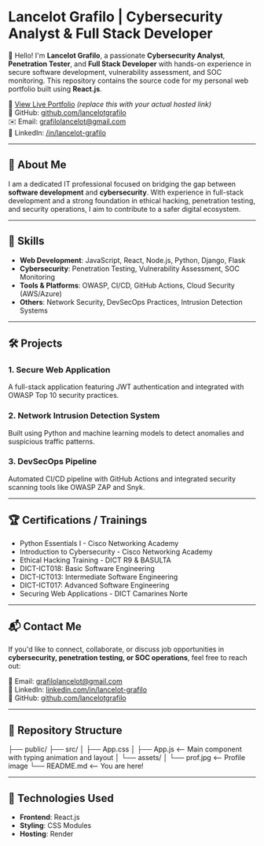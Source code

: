 # Lancelot Grafilo | Cybersecurity Analyst & Full Stack Developer

👋 Hello! I'm **Lancelot Grafilo**, a passionate **Cybersecurity Analyst**, **Penetration Tester**, and **Full Stack Developer** with hands-on experience in secure software development, vulnerability assessment, and SOC monitoring. This repository contains the source code for my personal web portfolio built using **React.js**.

🔗 [View Live Portfolio](https://your-portfolio-url.com ) *(replace this with your actual hosted link)*  
🐙 GitHub: [github.com/lancelotgrafilo](https://github.com/lancelotgrafilo )  
✉️ Email: grafilolancelot@gmail.com  
💼 LinkedIn: [/in/lancelot-grafilo](https://linkedin.com/in/lancelot-grafilo )

---

## 🧠 About Me

I am a dedicated IT professional focused on bridging the gap between **software development** and **cybersecurity**. With experience in full-stack development and a strong foundation in ethical hacking, penetration testing, and security operations, I aim to contribute to a safer digital ecosystem.

---

## 💼 Skills

- **Web Development**: JavaScript, React, Node.js, Python, Django, Flask
- **Cybersecurity**: Penetration Testing, Vulnerability Assessment, SOC Monitoring
- **Tools & Platforms**: OWASP, CI/CD, GitHub Actions, Cloud Security (AWS/Azure)
- **Others**: Network Security, DevSecOps Practices, Intrusion Detection Systems

---

## 🛠️ Projects

### 1. **Secure Web Application**
A full-stack application featuring JWT authentication and integrated with OWASP Top 10 security practices.

### 2. **Network Intrusion Detection System**
Built using Python and machine learning models to detect anomalies and suspicious traffic patterns.

### 3. **DevSecOps Pipeline**
Automated CI/CD pipeline with GitHub Actions and integrated security scanning tools like OWASP ZAP and Snyk.

---

## 🏆 Certifications / Trainings

- Python Essentials I - Cisco Networking Academy
- Introduction to Cybersecurity - Cisco Networking Academy
- Ethical Hacking Training - DICT R9 & BASULTA
- DICT-ICT018: Basic Software Engineering
- DICT-ICT013: Intermediate Software Engineering
- DICT-ICT017: Advanced Software Engineering
- Securing Web Applications - DICT Camarines Norte

---

## 📬 Contact Me

If you'd like to connect, collaborate, or discuss job opportunities in **cybersecurity, penetration testing, or SOC operations**, feel free to reach out:

📧 Email: grafilolancelot@gmail.com  
💼 LinkedIn: [linkedin.com/in/lancelot-grafilo](https://linkedin.com/in/lancelot-grafilo )  
🐙 GitHub: [github.com/lancelotgrafilo](https://github.com/lancelotgrafilo )

---

## 📁 Repository Structure

├── public/
├── src/
│ ├── App.css
│ ├── App.js <-- Main component with typing animation and layout
│ └── assets/
│ └── prof.jpg <-- Profile image
└── README.md <-- You are here!


---

## 🚀 Technologies Used

- **Frontend**: React.js
- **Styling**: CSS Modules
- **Hosting**: Render
